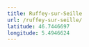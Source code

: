 ```yaml
---
title: Ruffey-sur-Seille
url: /ruffey-sur-seille/
latitude: 46.7446697
longitude: 5.4946624
---
```

